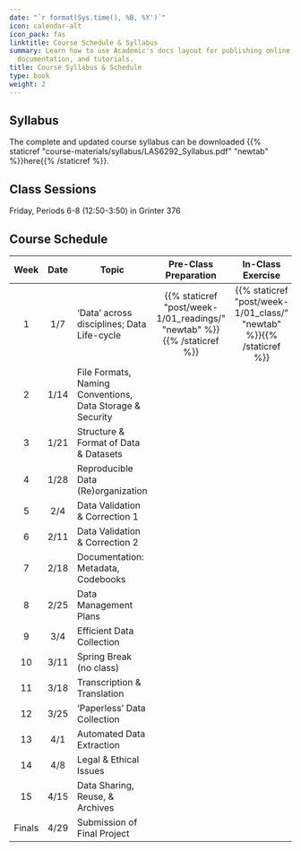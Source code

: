 ```yaml
---
date: "`r format(Sys.time(), %B, %Y')`"
icon: calendar-alt
icon_pack: fas
linktitle: Course Schedule & Syllabus  
summary: Learn how to use Academic's docs layout for publishing online courses, software
  documentation, and tutorials.
title: Course Syllabus & Schedule 
type: book
weight: 2
---
```



## Syllabus  
 
The complete and updated course syllabus can be downloaded {{% staticref "course-materials/syllabus/LAS6292_Syllabus.pdf" "newtab" %}}here{{% /staticref %}}.
 
## Class Sessions  

Friday, Periods 6-8 (12:50-3:50) in Grinter 376

## Course Schedule  

|Week |Date|Topic|Pre-Class Preparation|In-Class Exercise|Presentation Slides
|:-----:|:--------:|--------|:--------:|:--------:|:--------:|
|1|1/7|‘Data’ across disciplines; Data Life-cycle |{{% staticref "post/week-1/01_readings/" "newtab" %}}<i class="fas fa-book-open"></i>{{% /staticref %}}  |{{% staticref "post/week-1/01_class/" "newtab" %}}<i class="fas fa-tasks"></i>{{% /staticref %}}|<i class="fas fa-photo-video"></i>|
|2|1/14|File Formats, Naming Conventions, Data Storage & Security |<i class="fas fa-book-open"></i>|<i class="fas fa-tasks"></i>|<i class="fas fa-photo-video"></i>|
|3|1/21|Structure & Format of Data & Datasets|<i class="fas fa-book-open"></i>|<i class="fas fa-tasks"></i>|<i class="fas fa-photo-video"></i>|
|4|1/28|Reproducible Data (Re)organization|<i class="fas fa-book-open"></i>|<i class="fas fa-tasks"></i>|<i class="fas fa-photo-video"></i>|
|5|2/4|Data Validation & Correction 1|<i class="fas fa-book-open"></i>|<i class="fas fa-tasks"></i>|<i class="fas fa-photo-video"></i>|
|6|2/11|Data Validation & Correction 2|<i class="fas fa-book-open"></i>|<i class="fas fa-tasks"></i>|<i class="fas fa-photo-video"></i>|
|7|2/18|Documentation: Metadata, Codebooks|<i class="fas fa-book-open"></i>|<i class="fas fa-tasks"></i>|<i class="fas fa-photo-video"></i>|
|8|2/25|Data Management Plans|<i class="fas fa-book-open"></i>|<i class="fas fa-tasks"></i>|<i class="fas fa-photo-video"></i>|
|9|3/4|Efficient Data Collection|<i class="fas fa-book-open"></i>|<i class="fas fa-tasks"></i>|<i class="fas fa-photo-video"></i>|
|10|3/11|Spring Break (no class)|<i class="fas fa-book-open"></i>|<i class="fas fa-tasks"></i>|<i class="fas fa-photo-video"></i>|
|11|3/18|Transcription & Translation|<i class="fas fa-book-open"></i>|<i class="fas fa-tasks"></i>|<i class="fas fa-photo-video"></i>|
|12|3/25|‘Paperless’ Data Collection|<i class="fas fa-book-open"></i>|<i class="fas fa-tasks"></i>|<i class="fas fa-photo-video"></i>|
|13|4/1|Automated Data Extraction|<i class="fas fa-book-open"></i>|<i class="fas fa-tasks"></i>|<i class="fas fa-photo-video"></i>|
|14|4/8|Legal & Ethical Issues|<i class="fas fa-book-open"></i>|<i class="fas fa-tasks"></i>|<i class="fas fa-photo-video"></i>|
|15|4/15|Data Sharing, Reuse, & Archives|<i class="fas fa-book-open"></i>|<i class="fas fa-tasks"></i>|<i class="fas fa-photo-video"></i>|
|Finals |4/29|Submission of Final Project|<i class="fas fa-photo-video"></i>|
  
